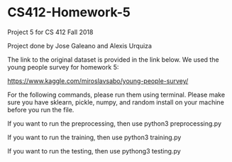 # CS412-Homework-5
Project 5 for CS 412 Fall 2018

Project done by Jose Galeano and Alexis Urquiza

The link to the original dataset is provided in the link below. We used the young people survey for homework 5:

https://www.kaggle.com/miroslavsabo/young-people-survey/

For the following commands, please run them using terminal. Please make sure you have sklearn, pickle, numpy, and random install on your machine before you run the file.

If you want to run the preprocessing, then use python3 preprocessing.py

If you want to run the training, then use python3 training.py

If you want to run the testing, then use pythong3 testing.py

